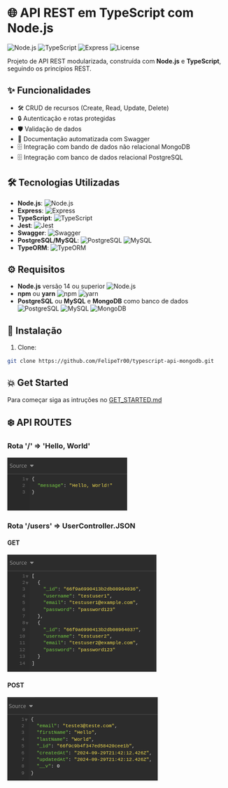 # 🌐 API REST em TypeScript com Node.js

![Node.js](https://img.shields.io/badge/Node.js-v14+-green) ![TypeScript](https://img.shields.io/badge/TypeScript-v4+-blue) ![Express](https://img.shields.io/badge/Express-v4.17.1-lightgrey) ![License](https://img.shields.io/badge/license-MIT-brightgreen)

Projeto de API REST modularizada, construída com **Node.js** e **TypeScript**, seguindo os princípios REST.
## ✨ Funcionalidades

- 🛠️ CRUD de recursos (Create, Read, Update, Delete)
- 🔒 Autenticação e rotas protegidas
- 🛡️ Validação de dados
- 📄 Documentação automatizada com Swagger
- 🗄️ Integração com bando de dados não relacional MongoDB
- 🗄️ Integração com banco de dados relacional PostgreSQL

## 🛠️ Tecnologias Utilizadas

- **Node.js**: ![Node.js](https://img.shields.io/badge/-Node.js-339933?logo=node.js&logoColor=white)
- **Express**: ![Express](https://img.shields.io/badge/-Express-000000?logo=express&logoColor=white)
- **TypeScript**: ![TypeScript](https://img.shields.io/badge/-TypeScript-007ACC?logo=typescript&logoColor=white)
- **Jest**: ![Jest](https://img.shields.io/badge/-Jest-C21325?logo=jest&logoColor=white)
- **Swagger**: ![Swagger](https://img.shields.io/badge/-Swagger-85EA2D?logo=swagger&logoColor=black)
- **PostgreSQL/MySQL**: ![PostgreSQL](https://img.shields.io/badge/-PostgreSQL-4169E1?logo=postgresql&logoColor=white) ![MySQL](https://img.shields.io/badge/-MySQL-4479A1?logo=mysql&logoColor=white)
- **TypeORM**: ![TypeORM](https://img.shields.io/badge/-TypeORM-FF7300?logo=typeorm&logoColor=white)

## ⚙️ Requisitos

- **Node.js** versão 14 ou superior ![Node.js](https://img.shields.io/badge/-v14+-339933?logo=node.js&logoColor=white)
- **npm** ou **yarn** ![npm](https://img.shields.io/badge/-npm-CB3837?logo=npm&logoColor=white) ![yarn](https://img.shields.io/badge/-yarn-2C8EBB?logo=yarn&logoColor=white)
- **PostgreSQL** ou **MySQL** e **MongoDB** como banco de dados ![PostgreSQL](https://img.shields.io/badge/-PostgreSQL-4169E1?logo=postgresql&logoColor=white) ![MySQL](https://img.shields.io/badge/-MySQL-4479A1?logo=mysql&logoColor=white) ![MongoDB](https://img.shields.io/badge/-MongoDB-47A248?logo=mongodb&logoColor=white)


## 🚀 Instalação

1. Clone:

```bash
git clone https://github.com/FelipeTr00/typescript-api-mongodb.git
```

## 💥 Get Started

Para começar siga as intruções no [GET_STARTED.md](GET_STARTED.md)

## ❄️ API ROUTES

### Rota '/' => 'Hello, World'

![Rota Root](./assets/route-root.png)

### Rota '/users' => UserController.JSON

#### GET

![Rota Users](./assets/route-get-users.png)

#### POST

![Rota Users](./assets/route-post-users.png)


